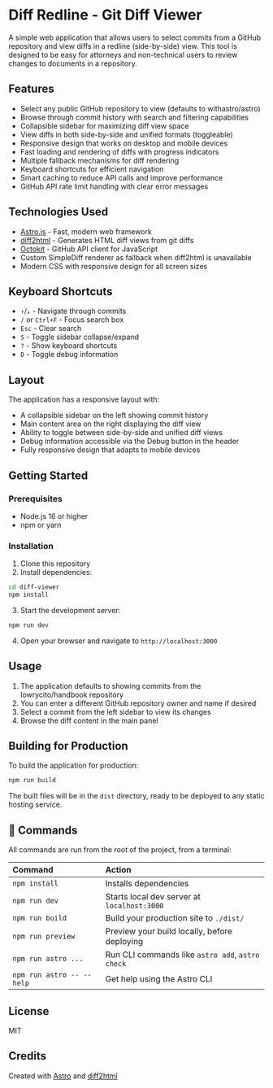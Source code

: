 # Diff Redline - Git Diff Viewer

A simple web application that allows users to select commits from a GitHub repository and view diffs in a redline (side-by-side) view. This tool is designed to be easy for attorneys and non-technical users to review changes to documents in a repository.

## Features

- Select any public GitHub repository to view (defaults to withastro/astro)
- Browse through commit history with search and filtering capabilities
- Collapsible sidebar for maximizing diff view space
- View diffs in both side-by-side and unified formats (toggleable)
- Responsive design that works on desktop and mobile devices
- Fast loading and rendering of diffs with progress indicators
- Multiple fallback mechanisms for diff rendering
- Keyboard shortcuts for efficient navigation
- Smart caching to reduce API calls and improve performance
- GitHub API rate limit handling with clear error messages

## Technologies Used

- [Astro.js](https://astro.build/) - Fast, modern web framework
- [diff2html](https://github.com/rtfpessoa/diff2html) - Generates HTML diff views from git diffs
- [Octokit](https://github.com/octokit/rest.js) - GitHub API client for JavaScript
- Custom SimpleDiff renderer as fallback when diff2html is unavailable
- Modern CSS with responsive design for all screen sizes

## Keyboard Shortcuts

- `↑`/`↓` - Navigate through commits
- `/` or `Ctrl+F` - Focus search box
- `Esc` - Clear search
- `S` - Toggle sidebar collapse/expand
- `?` - Show keyboard shortcuts
- `D` - Toggle debug information

## Layout

The application has a responsive layout with:

- A collapsible sidebar on the left showing commit history
- Main content area on the right displaying the diff view
- Ability to toggle between side-by-side and unified diff views
- Debug information accessible via the Debug button in the header
- Fully responsive design that adapts to mobile devices

## Getting Started

### Prerequisites

- Node.js 16 or higher
- npm or yarn

### Installation

1. Clone this repository
2. Install dependencies:

```bash
cd diff-viewer
npm install
```

3. Start the development server:

```bash
npm run dev
```

4. Open your browser and navigate to `http://localhost:3000`

## Usage

1. The application defaults to showing commits from the lowrycito/handbook repository
2. You can enter a different GitHub repository owner and name if desired
3. Select a commit from the left sidebar to view its changes
4. Browse the diff content in the main panel

## Building for Production

To build the application for production:

```bash
npm run build
```

The built files will be in the `dist` directory, ready to be deployed to any static hosting service.

## 🧞 Commands

All commands are run from the root of the project, from a terminal:

| Command                   | Action                                           |
| :------------------------ | :----------------------------------------------- |
| `npm install`             | Installs dependencies                            |
| `npm run dev`             | Starts local dev server at `localhost:3000`      |
| `npm run build`           | Build your production site to `./dist/`          |
| `npm run preview`         | Preview your build locally, before deploying     |
| `npm run astro ...`       | Run CLI commands like `astro add`, `astro check` |
| `npm run astro -- --help` | Get help using the Astro CLI                     |

## License

MIT

## Credits

Created with [Astro](https://astro.build/) and [diff2html](https://diff2html.xyz/)
